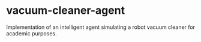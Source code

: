 # vacuum-cleaner-agent
Implementation of an intelligent agent simulating a robot vacuum cleaner for academic purposes.
